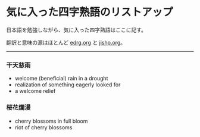 # 気に入った四字熟語のリストアップ

日本語を勉強しながら、気に入った四字熟語はここに記す。

翻訳と意味の源はほとんど [edrg.org](http://www.edrdg.org/projects/yojijukugo.html) と [jisho.org](https://jisho.org/)。

---

### 干天慈雨
- welcome (beneficial) rain in a drought
- realization of something eagerly looked for
- a welcome relief

### 桜花爛漫
- cherry blossoms in full bloom
- riot of cherry blossoms
